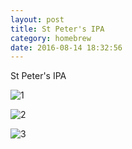 ```yaml
---
layout: post
title: St Peter's IPA
category: homebrew
date: 2016-08-14 18:32:56
---
```


St Peter's IPA

![1]({{site.url}}/assets/images/2016/08/14/IMAG0902.jpg)

![2]({{site.url}}/assets/images/2016/08/14/IMAG0903.jpg)

![3]({{site.url}}/assets/images/2016/08/14/IMAG0904.jpg)
